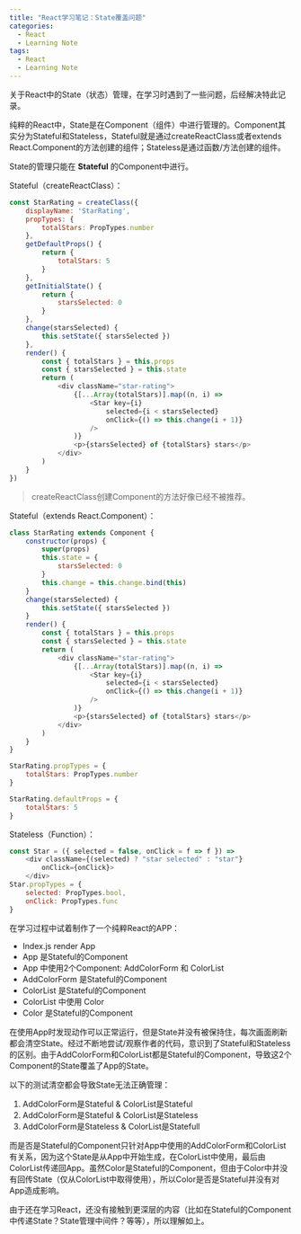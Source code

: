 ```yaml
---
title: "React学习笔记：State覆盖问题"
categories:
  - React
  - Learning Note
tags:
  - React
  - Learning Note
---
```


关于React中的State（状态）管理，在学习时遇到了一些问题，后经解决特此记录。

纯粹的React中，State是在Component（组件）中进行管理的。Component其实分为Stateful和Stateless，Stateful就是通过createReactClass或者extends React.Component的方法创建的组件；Stateless是通过函数/方法创建的组件。

State的管理只能在 **Stateful** 的Component中进行。

Stateful（createReactClass）：
```javascript
const StarRating = createClass({
    displayName: 'StarRating',
    propTypes: {
        totalStars: PropTypes.number
    },
    getDefaultProps() {
        return {
            totalStars: 5
        }
    },
    getInitialState() {
        return {
            starsSelected: 0
        }
    },
    change(starsSelected) {
        this.setState({ starsSelected })
    },
    render() {
        const { totalStars } = this.props
        const { starsSelected } = this.state
        return (
            <div className="star-rating">
                {[...Array(totalStars)].map((n, i) =>
                    <Star key={i}
                        selected={i < starsSelected}
                        onClick={() => this.change(i + 1)}
                    />
                )}
                <p>{starsSelected} of {totalStars} stars</p>
            </div>
        )
    }
})
```
> createReactClass创建Component的方法好像已经不被推荐。

Stateful（extends React.Component）：
```javascript
class StarRating extends Component {
    constructor(props) {
        super(props)
        this.state = {
            starsSelected: 0
        }
        this.change = this.change.bind(this)
    }
    change(starsSelected) {
        this.setState({ starsSelected })
    }
    render() {
        const { totalStars } = this.props
        const { starsSelected } = this.state
        return (
            <div className="star-rating">
                {[...Array(totalStars)].map((n, i) =>
                    <Star key={i}
                        selected={i < starsSelected}
                        onClick={() => this.change(i + 1)}
                    />
                )}
                <p>{starsSelected} of {totalStars} stars</p>
            </div>
        )
    }
}

StarRating.propTypes = {
    totalStars: PropTypes.number
}

StarRating.defaultProps = {
    totalStars: 5
}
```


Stateless（Function）：
```javascript
const Star = ({ selected = false, onClick = f => f }) =>
    <div className={(selected) ? "star selected" : "star"}
        onClick={onClick}>
    </div>
Star.propTypes = {
    selected: PropTypes.bool,
    onClick: PropTypes.func
}
```

在学习过程中试着制作了一个纯粹React的APP：
- Index.js render App
- App 是Stateful的Component
- App 中使用2个Component: AddColorForm 和 ColorList
- AddColorForm 是Stateful的Component
- ColorList 是Stateful的Component
- ColorList 中使用 Color
- Color 是Stateful的Component

在使用App时发现动作可以正常运行，但是State并没有被保持住，每次画面刷新都会清空State。经过不断地尝试/观察作者的代码，意识到了Stateful和Stateless的区别。由于AddColorForm和ColorList都是Stateful的Component，导致这2个Component的State覆盖了App的State。

以下的测试清空都会导致State无法正确管理：
1. AddColorForm是Stateful & ColorList是Stateful
2. AddColorForm是Stateful & ColorList是Stateless
3. AddColorForm是Stateless & ColorList是Statefull

而是否是Stateful的Component只针对App中使用的AddColorForm和ColorList有关系，因为这个State是从App中开始生成，在ColorList中使用，最后由ColorList传递回App。虽然Color是Stateful的Component，但由于Color中并没有回传State（仅从ColorList中取得使用），所以Color是否是Stateful并没有对App造成影响。

由于还在学习React，还没有接触到更深层的内容（比如在Stateful的Component中传递State？State管理中间件？等等），所以理解如上。